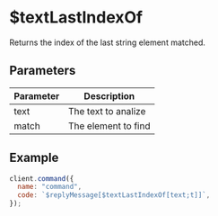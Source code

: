 # $textLastIndexOf

Returns the index of the last string element matched.

## Parameters

| Parameter | Description         |
| --------- | ------------------- |
| text      | The text to analize |
| match     | The element to find |

## Example

```javascript
client.command({
  name: "command",
  code: `$replyMessage[$textLastIndexOf[text;t]]`,
});
```
